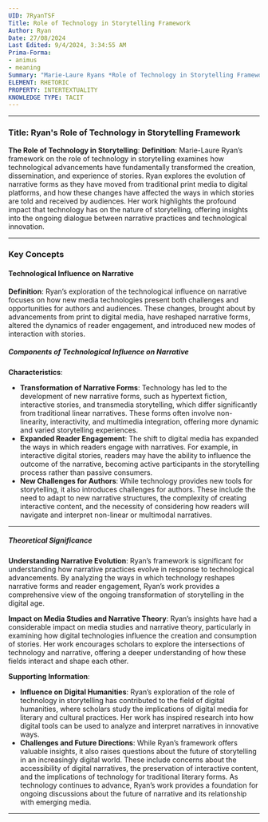 ```yaml
---
UID: 7RyanTSF
Title: Role of Technology in Storytelling Framework
Author: Ryan
Date: 27/08/2024
Last Edited: 9/4/2024, 3:34:55 AM
Prima-Forma:
- animus
- meaning
Summary: "Marie-Laure Ryans *Role of Technology in Storytelling Framework* explores  how technological advancements have transformed narrative forms, audience engagement,  and storytelling practices. Her work examines the shift from print to digital  media, highlighting how interactive and immersive technologies offer new storytelling  possibilities and reshape the relationship between authors and audiences."
ELEMENT: RHETORIC
PROPERTY: INTERTEXTUALITY
KNOWLEDGE TYPE: TACIT
---
```


---

### Title: **Ryan's Role of Technology in Storytelling Framework**

**The Role of Technology in Storytelling**:
   **Definition**: Marie-Laure Ryan’s framework on the role of technology in storytelling examines how technological advancements have fundamentally transformed the creation, dissemination, and experience of stories. Ryan explores the evolution of narrative forms as they have moved from traditional print media to digital platforms, and how these changes have affected the ways in which stories are told and received by audiences. Her work highlights the profound impact that technology has on the nature of storytelling, offering insights into the ongoing dialogue between narrative practices and technological innovation.

---

### Key Concepts

#### Technological Influence on Narrative

**Definition**:
   Ryan’s exploration of the technological influence on narrative focuses on how new media technologies present both challenges and opportunities for authors and audiences. These changes, brought about by advancements from print to digital media, have reshaped narrative forms, altered the dynamics of reader engagement, and introduced new modes of interaction with stories.

##### **Components of Technological Influence on Narrative**

**Characteristics**:
   - **Transformation of Narrative Forms**: Technology has led to the development of new narrative forms, such as hypertext fiction, interactive stories, and transmedia storytelling, which differ significantly from traditional linear narratives. These forms often involve non-linearity, interactivity, and multimedia integration, offering more dynamic and varied storytelling experiences.
   - **Expanded Reader Engagement**: The shift to digital media has expanded the ways in which readers engage with narratives. For example, in interactive digital stories, readers may have the ability to influence the outcome of the narrative, becoming active participants in the storytelling process rather than passive consumers.
   - **New Challenges for Authors**: While technology provides new tools for storytelling, it also introduces challenges for authors. These include the need to adapt to new narrative structures, the complexity of creating interactive content, and the necessity of considering how readers will navigate and interpret non-linear or multimodal narratives.


---

##### Theoretical Significance

**Understanding Narrative Evolution**:
   Ryan’s framework is significant for understanding how narrative practices evolve in response to technological advancements. By analyzing the ways in which technology reshapes narrative forms and reader engagement, Ryan’s work provides a comprehensive view of the ongoing transformation of storytelling in the digital age.

**Impact on Media Studies and Narrative Theory**:
   Ryan’s insights have had a considerable impact on media studies and narrative theory, particularly in examining how digital technologies influence the creation and consumption of stories. Her work encourages scholars to explore the intersections of technology and narrative, offering a deeper understanding of how these fields interact and shape each other.

**Supporting Information**:
   - **Influence on Digital Humanities**: Ryan’s exploration of the role of technology in storytelling has contributed to the field of digital humanities, where scholars study the implications of digital media for literary and cultural practices. Her work has inspired research into how digital tools can be used to analyze and interpret narratives in innovative ways.
   - **Challenges and Future Directions**: While Ryan’s framework offers valuable insights, it also raises questions about the future of storytelling in an increasingly digital world. These include concerns about the accessibility of digital narratives, the preservation of interactive content, and the implications of technology for traditional literary forms. As technology continues to advance, Ryan’s work provides a foundation for ongoing discussions about the future of narrative and its relationship with emerging media.

---
